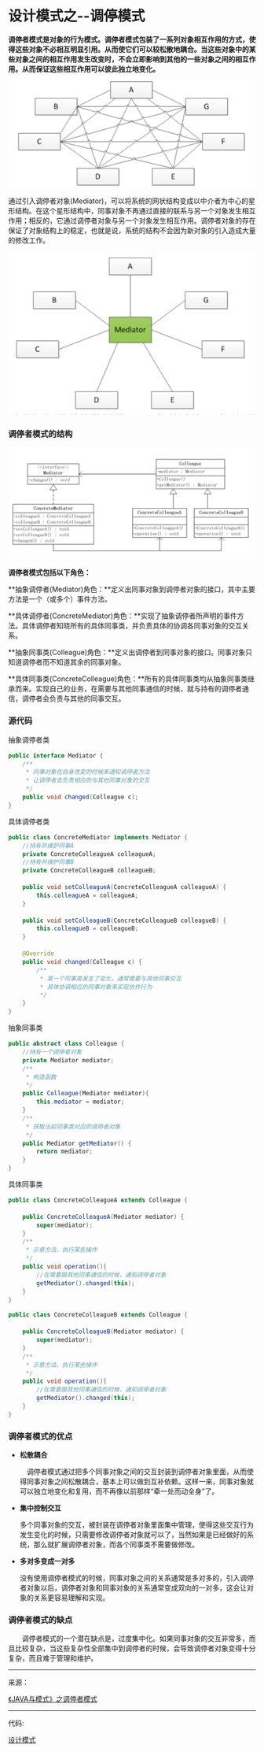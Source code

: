 # 设计模式之--调停模式

**调停者模式是对象的行为模式。调停者模式包装了一系列对象相互作用的方式，使得这些对象不必相互明显引用。从而使它们可以较松散地耦合。当这些对象中的某些对象之间的相互作用发生改变时，不会立即影响到其他的一些对象之间的相互作用。从而保证这些相互作用可以彼此独立地变化。**

![image-20200514213837516](../../../images/设计模式/image-20200514213837516.png)

​	通过引入调停者对象(Mediator)，可以将系统的网状结构变成以中介者为中心的星形结构。在这个星形结构中，同事对象不再通过直接的联系与另一个对象发生相互作用；相反的，它通过调停者对象与另一个对象发生相互作用。调停者对象的存在保证了对象结构上的稳定，也就是说，系统的结构不会因为新对象的引入造成大量的修改工作。

![image-20200514213949554](../../../images/设计模式/image-20200514213949554.png)

### 调停者模式的结构

![image-20200514214103983](../../../images/设计模式/image-20200514214103983.png)

**调停者模式包括以下角色：**

**抽象调停者(Mediator)角色：**定义出同事对象到调停者对象的接口，其中主要方法是一个（或多个）事件方法。

**具体调停者(ConcreteMediator)角色：**实现了抽象调停者所声明的事件方法。具体调停者知晓所有的具体同事类，并负责具体的协调各同事对象的交互关系。

**抽象同事类(Colleague)角色：**定义出调停者到同事对象的接口。同事对象只知道调停者而不知道其余的同事对象。

**具体同事类(ConcreteColleague)角色：**所有的具体同事类均从抽象同事类继承而来。实现自己的业务，在需要与其他同事通信的时候，就与持有的调停者通信，调停者会负责与其他的同事交互。

### 源代码

抽象调停者类

```java
public interface Mediator {
    /**
     * 同事对象在自身改变的时候来通知调停者方法
     * 让调停者去负责相应的与其他同事对象的交互
     */
    public void changed(Colleague c);
}
```

具体调停者类

```java
public class ConcreteMediator implements Mediator {
    //持有并维护同事A
    private ConcreteColleagueA colleagueA;
    //持有并维护同事B
    private ConcreteColleagueB colleagueB;    
    
    public void setColleagueA(ConcreteColleagueA colleagueA) {
        this.colleagueA = colleagueA;
    }

    public void setColleagueB(ConcreteColleagueB colleagueB) {
        this.colleagueB = colleagueB;
    }

    @Override
    public void changed(Colleague c) {
        /**
         * 某一个同事类发生了变化，通常需要与其他同事交互
         * 具体协调相应的同事对象来实现协作行为
         */
    }
}
```

抽象同事类

```java
public abstract class Colleague {
    //持有一个调停者对象
    private Mediator mediator;
    /**
     * 构造函数
     */
    public Colleague(Mediator mediator){
        this.mediator = mediator;
    }
    /**
     * 获取当前同事类对应的调停者对象
     */
    public Mediator getMediator() {
        return mediator;
    }
}
```

具体同事类

```java
public class ConcreteColleagueA extends Colleague {

    public ConcreteColleagueA(Mediator mediator) {
        super(mediator);
    }
    /**
     * 示意方法，执行某些操作
     */
    public void operation(){
        //在需要跟其他同事通信的时候，通知调停者对象
        getMediator().changed(this);
    }
}
```

```java
public class ConcreteColleagueB extends Colleague {

    public ConcreteColleagueB(Mediator mediator) {
        super(mediator);
    }
    /**
     * 示意方法，执行某些操作
     */
    public void operation(){
        //在需要跟其他同事通信的时候，通知调停者对象
        getMediator().changed(this);
    }
}
```

### 调停者模式的优点

- **松散耦合**

  　调停者模式通过把多个同事对象之间的交互封装到调停者对象里面，从而使得同事对象之间松散耦合，基本上可以做到互补依赖。这样一来，同事对象就可以独立地变化和复用，而不再像以前那样“牵一处而动全身”了。

- **集中控制交互**

  ​	多个同事对象的交互，被封装在调停者对象里面集中管理，使得这些交互行为发生变化的时候，只需要修改调停者对象就可以了，当然如果是已经做好的系统，那么就扩展调停者对象，而各个同事类不需要做修改。

- **多对多变成一对多**

  ​	没有使用调停者模式的时候，同事对象之间的关系通常是多对多的，引入调停者对象以后，调停者对象和同事对象的关系通常变成双向的一对多，这会让对象的关系更容易理解和实现。

### 调停者模式的缺点

　　调停者模式的一个潜在缺点是，过度集中化。如果同事对象的交互非常多，而且比较复杂，当这些复杂性全部集中到调停者的时候，会导致调停者对象变得十分复杂，而且难于管理和维护。



---

来源：

[《JAVA与模式》之调停者模式](https://www.cnblogs.com/java-my-life/archive/2012/06/20/2554024.html)

---

代码:

[设计模式](../../../icoding/desinepatterns/src/main/java/com/wangfulin/dp)

